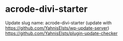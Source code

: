 # acrode-divi-starter

Update slug name: acrode-divi-starter (update with https://github.com/YahnisElsts/wp-update-server)
https://github.com/YahnisElsts/plugin-update-checker
